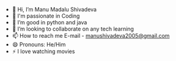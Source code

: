 


- 👋 Hi, I’m Manu Madalu Shivadeva
- 👀 I'm passionate in Coding
- 🌱 I’m good in python and java
- 💞️ I’m looking to collaborate on any tech learning
- 📫 How to reach me E-mail - manushivadeva2005@gmail.com
- 😄 Pronouns: He/Him
- ⚡ I love watching movies 

<!---
ManuMS125/ManuMS125 is a ✨ special ✨ repository because its `README.md` (this file) appears on your GitHub profile.
You can click the Preview link to take a look at your changes.
--->
